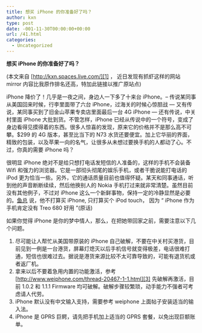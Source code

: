 ```yaml
---
title: 想买 iPhone 的你准备好了吗？
author: kxn
type: post
date: -001-11-30T00:00:00+00:00
url: /41.html
categories:
  - Uncategorized
---
```


**想买 iPhone 的你准备好了吗？**

(本文来自 [http://kxn.spaces.live.com/][1] ， 近日发现有抓虾这样的网站 mirror 内容比我原作排名还高，特加此链接以推广原站点)

iPhone 降价了！几乎是一夜之间，身边人一下多了十来台 iPhone。&#8211; 传说某同事从美国回来时候，行李里面带了六台 iPhone，过海关的时候心惊胆战 &#8212; 又有传说，某同事买到了旧金山苹果专卖店里面最后一台 4G iPhone &#8212; 还有传说，中关村里面 iPhone 大批到货。不管怎样，iPhone 已经从传说中的一个符号，变成了身边看得见摸得着的东西。很多人惊喜的发现，原来它的价格并不是那么高不可攀。$299 的 4G 版本，甚至比当下的 N73 水货还要便宜。加上它华丽的界面，精致的包装，以及苹果一向的名气，让很多从未想过要换手机的人都动了心。不过，你真的需要 iPhone 吗？

很明显 iPhone 绝对不是给只想打电话发短信的人准备的，这样的手机不会装备 Wifi 和强力的浏览器。它是一部彻头彻尾的娱乐手机，或者干脆说能打电话的 iPod 更为恰当一些。另外，它的通话质量目前也值得怀疑。某天和同事通话，听到他的声音断断续续，然后他换别人的 Nokia 手机打过来就非常清楚。虽然目前没有其他例子，不过对 iPhone 这么一个新鲜事物，保持一定的冷静显然是必要的。[鱼总][2] 说，他不打算买 iPhone, 只打算买个 iPod touch， 因为 “ iPhone 作为手机肯定没有 Treo 680 好用 ”(原话)

如果你觉得 iPhone 是你的梦中情人，那么，在把她带回家之前，需要注意以下几个问题。

1. 尽可能让人帮忙从美国带原装的 iPhone 自己破解，不要在中关村买港货，目前见到一例是一台港货，屏幕灯熄灭以后手机信号就变得极差，电话很难打通，短信也很难过去。据说是港货来源比较不太可靠导致的，可能有退货机或者返厂机。
2. 拿来以后不要着急用内置的功能激活，参考 [http://www.weiphone.com/thread-20467-1-1.html][3] 先破解再激活，目前 1.0.2 和 1.1.1 Firmware 均可破解。破解步骤较繁琐，动手能力不强者可考虑请人代劳。
3. iPhone 默认没有中文输入支持，需要参考 weiphone 上面帖子安装适当的输入法。
4. iPhone 是 GPRS 巨鳄，请先把手机加上适当的 GPRS 套餐，以免出现巨额账单。

[1]: http://kxn.spaces.live.com/ "http://kxn.spaces.live.com/"
[2]: http://wang.yuxuan.org "鱼总"
[3]: http://www.weiphone.com/thread-20467-1-1.html "http://www.weiphone.com/thread-20467-1-1.html"
